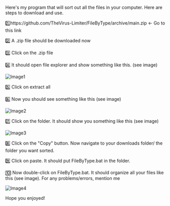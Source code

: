 Here's my program that will sort out all the files in your computer. Here are steps to download and use.
 

1️⃣https://github.com/TheVirus-Limiter/FileByType/archive/main.zip ← Go to this link

 

2️⃣ A .zip file should be downloaded now 

 

3️⃣ Click on the .zip file

 

4️⃣ It should open file explorer and show something like this. (see image)

 ![Image1](https://imgur.com/X0Rxwhv.png)

5️⃣ Click on extract all
 
6️⃣ Now you should see something like this (see image)

 ![Image2](https://imgur.com/0cAOzya.png)

7️⃣ Click on the folder. It should show you something like this (see image)


  ![Image3](https://imgur.com/ugeyz9f.png)


8️⃣ Click on the "Copy" button. Now navigate to your downloads folder/ the folder you want sorted.
 
9️⃣ Click on paste. It should put FileByType.bat in the folder.
 
🔟 Now double-click on FileByType.bat. It should organize all your files like this (see image). For any problems/errors, mention me 

![Image4](https://imgur.com/iwtjfKn.png)
 

Hope you enjoyed!
